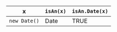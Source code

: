 x              | `isAn(x)`   | `isAn.Date(x)`  
---------------|-------------|-----------------
`new Date()`   | Date        | TRUE